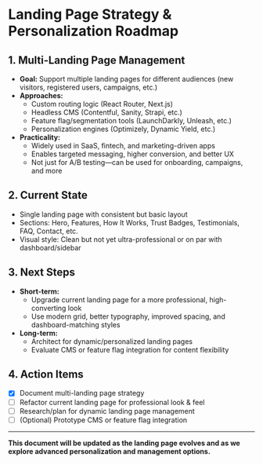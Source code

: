 # Landing Page Strategy & Personalization Roadmap

## 1. Multi-Landing Page Management
- **Goal:** Support multiple landing pages for different audiences (new visitors, registered users, campaigns, etc.)
- **Approaches:**
  - Custom routing logic (React Router, Next.js)
  - Headless CMS (Contentful, Sanity, Strapi, etc.)
  - Feature flag/segmentation tools (LaunchDarkly, Unleash, etc.)
  - Personalization engines (Optimizely, Dynamic Yield, etc.)
- **Practicality:**
  - Widely used in SaaS, fintech, and marketing-driven apps
  - Enables targeted messaging, higher conversion, and better UX
  - Not just for A/B testing—can be used for onboarding, campaigns, and more

## 2. Current State
- Single landing page with consistent but basic layout
- Sections: Hero, Features, How It Works, Trust Badges, Testimonials, FAQ, Contact, etc.
- Visual style: Clean but not yet ultra-professional or on par with dashboard/sidebar

## 3. Next Steps
- **Short-term:**
  - Upgrade current landing page for a more professional, high-converting look
  - Use modern grid, better typography, improved spacing, and dashboard-matching styles
- **Long-term:**
  - Architect for dynamic/personalized landing pages
  - Evaluate CMS or feature flag integration for content flexibility

## 4. Action Items
- [x] Document multi-landing page strategy
- [ ] Refactor current landing page for professional look & feel
- [ ] Research/plan for dynamic landing page management
- [ ] (Optional) Prototype CMS or feature flag integration

---

**This document will be updated as the landing page evolves and as we explore advanced personalization and management options.**
